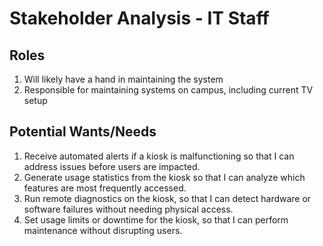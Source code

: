 <h1>Stakeholder Analysis - IT Staff</h1>

<h2>Roles</h2>
<ol>
  <li>Will likely have a hand in maintaining the system</li>
  <li>Responsible for maintaining systems on campus, including current TV setup</li>
</ol>
<h2>Potential Wants/Needs</h2>
<ol>
  <li>Receive automated alerts if a kiosk is malfunctioning so that I can address issues before users are impacted.</li>
  <li>Generate usage statistics from the kiosk so that I can analyze which features are most frequently accessed.</li>
  <li>Run remote diagnostics on the kiosk, so that I can detect hardware or software failures without needing physical access.</li>
  <li>Set usage limits or downtime for the kiosk, so that I can perform maintenance without disrupting users.</li>
</ol> 